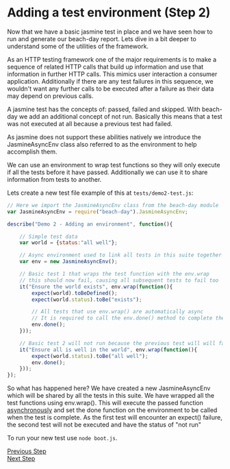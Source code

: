 # Adding a test environment (Step 2)
Now that we have a basic jasmine test in place and we have seen how to run and generate our beach-day report. Lets dive in a bit deeper to understand some of the utilities of the framework.

As an HTTP testing framework one of the major requirements is to make a sequence of related HTTP calls that build up information and use that information in further HTTP calls. This mimics user interaction a consumer application. 
Additionally if there are any test failures in this sequence, we wouldn't want any further calls to be executed after a failure as their data may depend on previous calls.

A jasmine test has the concepts of: passed, failed and skipped. With beach-day we add an additional concept of not run. Basically this means that a test was not executed at all because a previous test had failed.

As jasmine does not support these abilities natively we introduce the JasmineAsyncEnv class also referred to as the environment to help accomplish them.

We can use an environment to wrap test functions so they will only execute if all the tests before it have passed. 
Additionally we can use it to share information from tests to another.

Lets create a new test file example of this at `tests/demo2-test.js`:
```javascript
// Here we import the JasmineAsyncEnv class from the beach-day module
var JasmineAsyncEnv = require("beach-day").JasmineAsyncEnv;

describe("Demo 2 - Adding an environment", function(){

    // Simple test data
    var world = {status:"all well"};

    // Async environment used to link all tests in this suite together
    var env = new JasmineAsyncEnv();

    // Basic test 1 that wraps the test function with the env.wrap
    // this should now fail, causing all subsequent tests to fail too
    it("Ensure the world exists", env.wrap(function(){
        expect(world).toBeDefined();
        expect(world.status).toBe("exists");

        // All tests that use env.wrap() are automatically async
        // It is required to call the env.done() method to complete the test
        env.done();
    }));

    // Basic test 2 will not run because the previous test will will fail
    it("Ensure all is well in the world", env.wrap(function(){
        expect(world.status).toBe("all well");
        env.done();
    }));
});
```

So what has happened here? We have created a new JasmineAsyncEnv which will be shared by all the tests in this suite. We have wrapped all the test functions using env.wrap(). This will execute the passed function [asynchronously](http://jasmine.github.io/edge/introduction.html#section-Asynchronous_Support) and set the done function on the environment to be called when the test is complete.
As the first test will encounter an expect() failure, the second test will not be executed and have the status of "not run" 

To run your new test use `node boot.js`.

[Previous Step](step1.md)  
[Next Step](step2.md)
